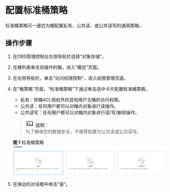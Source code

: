 # 配置标准桶策略<a name="obs_03_0142"></a>

标准桶策略可一键式为桶配置私有、公共读、或公共读写的通用策略。

## 操作步骤<a name="section11176714193111"></a>

1.  在OBS管理控制台左侧导航栏选择“对象存储“。
2.  在桶列表单击待操作的桶，进入“概览”页面。
3.  在左侧导航栏，单击“访问权限控制”，进入权限管理页面。
4.  在“桶策略”页面，“标准桶策略”下通过单击选中卡片配置标准桶策略。

    -   私有：除桶ACL授权外的其他用户无桶的访问权限。
    -   公共读：任何用户都可以对桶内对象进行读操作。
    -   公共读写：任何用户都可以对桶内对象进行读/写/删除操作。

    >![](public_sys-resources/icon-note.gif) **说明：**   
    >为了确保您的数据安全，不推荐配置为公共读或公共读写。  

    **图 1**  标准桶策略<a name="fig1077518154818"></a>  
    ![](figures/标准桶策略.png "标准桶策略")

5.  在弹出的对话框中单击“是”。

